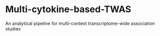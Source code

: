 # Multi-cytokine-based-TWAS
An analytical pipeline for multi-context transcriptome-wide association studies
